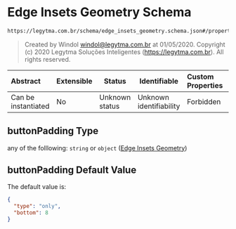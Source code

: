 # Edge Insets Geometry Schema

```txt
https://legytma.com.br/schema/edge_insets_geometry.schema.json#/properties/buttonPadding
```




> Created by Windol [windol@legytma.com.br](mailto:windol@legytma.com.br) at 01/05/2020.
> Copyright (c) 2020 Legytma Soluções Inteligentes (<https://legytma.com.br>). All rights reserved.
>

| Abstract            | Extensible | Status         | Identifiable            | Custom Properties | Additional Properties | Access Restrictions | Defined In                                                                                                |
| :------------------ | ---------- | -------------- | ----------------------- | :---------------- | --------------------- | ------------------- | --------------------------------------------------------------------------------------------------------- |
| Can be instantiated | No         | Unknown status | Unknown identifiability | Forbidden         | Allowed               | none                | [button_bar_theme_data.schema.json\*](../schema/button_bar_theme_data.schema.json) |

## buttonPadding Type

any of the folllowing: `string` or `object` ([Edge Insets Geometry](button_bar_theme_data-properties-edge-insets-geometry.md))

## buttonPadding Default Value

The default value is:

```json
{
  "type": "only",
  "bottom": 8
}
```
